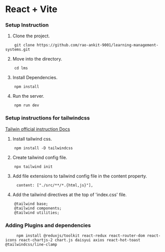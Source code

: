 # React + Vite

### Setup Instruction

1. Clone the project.
``` 
    git clone https://github.com/rao-ankit-9001/learning-management-systems.git
```
2. Move into the directory.
```
    cd lms
```
3. Install Dependencies.
```
    npm install
```
4. Run the server.
```
    npm run dev
```

### Setup instructions for tailwindcss

[Tailwin official instruction Docs](https://tailwindcss.com/docs/installation)

1. Install tailwind css.
```
    npm install -D tailwindcss
```
2. Create tailwind config file.
```
    npx tailwind init 
```
3. Add file extensions to tailwind config file in the content property.
```
     content: ["./src/**/*.{html,js}"],
```
4. Add the tailwind directives at the top of 'index.css' file.
```
    @tailwind base;
    @tailwind components;
    @tailwind utilities;
```

### Adding Plugins and dependencies
```
     npm install @reduxjs/toolkit react-redux react-router-dom react-icons react-chartjs-2 chart.js daisyui axios react-hot-toast @tailwindcss/line-clamp
```
